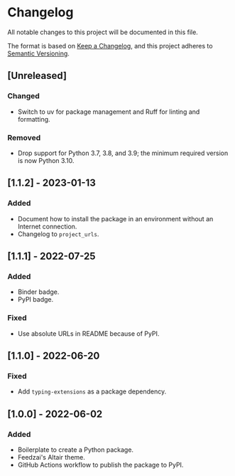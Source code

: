 # Changelog

All notable changes to this project will be documented in this file.

The format is based on [Keep a Changelog](https://keepachangelog.com/en/1.0.0/), and this project adheres to [Semantic Versioning](https://semver.org/spec/v2.0.0.html).

## [Unreleased]

### Changed

- Switch to uv for package management and Ruff for linting and formatting.

### Removed

- Drop support for Python 3.7, 3.8, and 3.9; the minimum required version is now Python 3.10.

## [1.1.2] - 2023-01-13

### Added

- Document how to install the package in an environment without an Internet connection.
- Changelog to `project_urls`.

## [1.1.1] - 2022-07-25

### Added

- Binder badge.
- PyPI badge.

### Fixed

- Use absolute URLs in README because of PyPI.

## [1.1.0] - 2022-06-20

### Fixed

- Add `typing-extensions` as a package dependency.

## [1.0.0] - 2022-06-02

### Added

- Boilerplate to create a Python package.
- Feedzai's Altair theme.
- GitHub Actions workflow to publish the package to PyPI.
